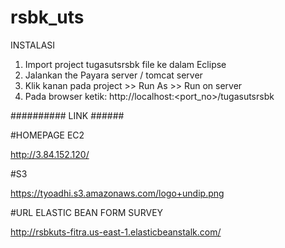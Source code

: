 # rsbk_uts
 
 INSTALASI
1. Import project tugasutsrsbk file ke dalam Eclipse
2. Jalankan the Payara server / tomcat server
3. Klik kanan pada project >> Run As >> Run on server
4. Pada browser ketik: http://localhost:<port_no>/tugasutsrsbk


########## LINK ######

#HOMEPAGE EC2

http://3.84.152.120/

#S3

https://tyoadhi.s3.amazonaws.com/logo+undip.png

#URL ELASTIC BEAN FORM SURVEY

http://rsbkuts-fitra.us-east-1.elasticbeanstalk.com/


